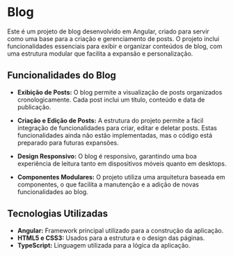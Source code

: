 # Blog

Este é um projeto de blog desenvolvido em Angular, criado para servir como uma base para a criação e gerenciamento de posts. O projeto inclui funcionalidades essenciais para exibir e organizar conteúdos de blog, com uma estrutura modular que facilita a expansão e personalização.

## Funcionalidades do Blog

- **Exibição de Posts:** O blog permite a visualização de posts organizados cronologicamente. Cada post inclui um título, conteúdo e data de publicação.

- **Criação e Edição de Posts:** A estrutura do projeto permite a fácil integração de funcionalidades para criar, editar e deletar posts. Estas funcionalidades ainda não estão implementadas, mas o código está preparado para futuras expansões.

- **Design Responsivo:** O blog é responsivo, garantindo uma boa experiência de leitura tanto em dispositivos móveis quanto em desktops.

- **Componentes Modulares:** O projeto utiliza uma arquitetura baseada em componentes, o que facilita a manutenção e a adição de novas funcionalidades ao blog.

## Tecnologias Utilizadas

- **Angular:** Framework principal utilizado para a construção da aplicação.
- **HTML5 e CSS3:** Usados para a estrutura e o design das páginas.
- **TypeScript:** Linguagem utilizada para a lógica da aplicação.
